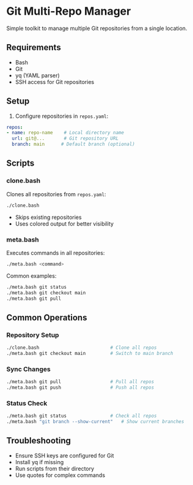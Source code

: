 
# Git Multi-Repo Manager

Simple toolkit to manage multiple Git repositories from a single location.

## Requirements

- Bash
- Git
- yq (YAML parser)
- SSH access for Git repositories

## Setup

1. Configure repositories in `repos.yaml`:

```yaml
repos:
- name: repo-name    # Local directory name
  url: git@...       # Git repository URL
  branch: main      # Default branch (optional)
```

## Scripts

### clone.bash

Clones all repositories from `repos.yaml`:

```bash
./clone.bash
```

- Skips existing repositories
- Uses colored output for better visibility

### meta.bash

Executes commands in all repositories:

```bash
./meta.bash <command>
```

Common examples:
```bash
./meta.bash git status
./meta.bash git checkout main
./meta.bash git pull
```

## Common Operations

### Repository Setup
```bash
./clone.bash                          # Clone all repos
./meta.bash git checkout main         # Switch to main branch
```

### Sync Changes
```bash
./meta.bash git pull                  # Pull all repos
./meta.bash git push                  # Push all repos
```

### Status Check
```bash
./meta.bash git status                # Check all repos
./meta.bash "git branch --show-current"   # Show current branches
```

## Troubleshooting

- Ensure SSH keys are configured for Git
- Install yq if missing
- Run scripts from their directory
- Use quotes for complex commands